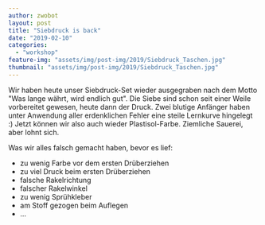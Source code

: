 ```yaml
---
author: zwobot
layout: post
title: "Siebdruck is back"
date: "2019-02-10"
categories: 
  - "workshop"
feature-img: "assets/img/post-img/2019/Siebdruck_Taschen.jpg"
thumbnail: "assets/img/post-img/2019/Siebdruck_Taschen.jpg"
---
```


Wir haben heute unser Siebdruck-Set wieder ausgegraben nach dem Motto "Was lange währt, wird endlich gut". Die Siebe sind schon seit einer Weile vorbereitet gewesen, heute dann der Druck. Zwei blutige Anfänger haben unter Anwendung aller erdenklichen Fehler eine steile Lernkurve hingelegt :) Jetzt können wir also auch wieder Plastisol-Farbe. Ziemliche Sauerei, aber lohnt sich.

Was wir alles falsch gemacht haben, bevor es lief:

- zu wenig Farbe vor dem ersten Drüberziehen
- zu viel Druck beim ersten Drüberziehen
- falsche Rakelrichtung
- falscher Rakelwinkel
- zu wenig Sprühkleber
- am Stoff gezogen beim Auflegen
- ...
